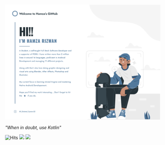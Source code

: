 ![01](./5092736.png)

_"When in doubt, use Kotlin"_

![Hits](https://hits.seeyoufarm.com/api/count/incr/badge.svg?url=https%3A%2F%2Fgithub.com%2FHamza417%2FHamza417&count_bg=%23373C3B&title_bg=%23555555&icon=&icon_color=%23E7E7E7&title=Visitors&edge_flat=false)
[![](https://img.shields.io/badge/-Instagram-purple?logo=instagram&logoColor=white)](https://www.instagram.com/i_deleted_system32/)
[![](https://img.shields.io/badge/-Telegram-2294cf?logo=telegram&logoColor=white)](https://t.me/Hamza417)
